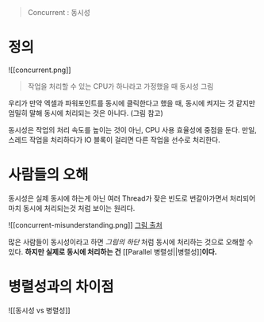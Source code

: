> Concurrent : 동시성
# 정의 
 ![[concurrent.png]]
 > 작업을 처리할 수 있는 CPU가 하나라고 가정했을 때 동시성 그림
 
 우리가 만약 엑셀과 파워포인트를 동시에 클릭한다고 했을 때, 동시에 켜지는 것 같지만 엄밀히 말해 동시에 처리되는 것은 아니다. (그림 참고)

동시성은 작업의 처리 속도를 높이는 것이 아닌, CPU 사용 효율성에 중점을 둔다.
만일, 스레드 작업을 처리하다가 IO 블록이 걸리면 다른 작업을 선수로 처리한다.
# 사람들의 오해
동시성은 실제 동시에 하는게 아닌 여러 Thread가 잦은 빈도로 번갈아가면서 처리되어 마치 동시에 처리되는것 처럼 보이는 원리다.

![[concurrent-misunderstanding.png]]
[그림 출처](https://inpa.tistory.com/entry/%F0%9F%91%A9%E2%80%8D%F0%9F%92%BB-Is-more-threads-always-better)

많은 사람들이 동시성이라고 하면 _그림의 하단_ 처럼 동시에 처리하는 것으로 오해할 수 있다. **하지만 실제로 동시에 처리하는 건** [[Parallel 병렬성||병렬성]]**이다.**
# 병렬성과의 차이점
![[동시성 vs 병렬성]]